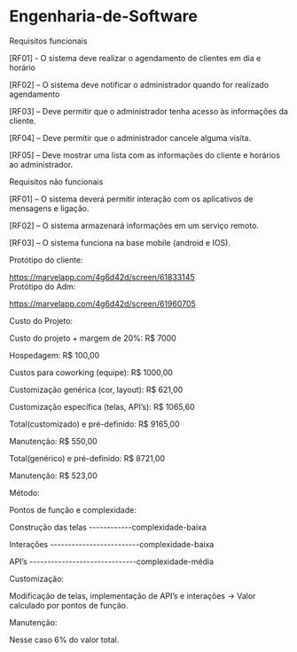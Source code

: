 # Engenharia-de-Software

Requisitos funcionais  

[RF01] - O sistema deve realizar o agendamento de clientes em dia e horário  

[RF02] – O sistema deve notificar o administrador quando for realizado agendamento  

[RF03] –  Deve permitir que o administrador tenha acesso às informações da cliente.  

[RF04] –  Deve permitir que o administrador cancele alguma visita.   

[RF05] –  Deve mostrar uma lista com as informações do cliente e horários ao administrador.  

Requisitos não funcionais  

[RF01] – O sistema deverá permitir interação com os aplicativos de mensagens e ligação.

[RF02] – O sistema armazenará informações em um serviço remoto.  

[RF03] – O sistema funciona na base mobile (android e IOS).   

Protótipo do cliente:  

https://marvelapp.com/4g6d42d/screen/61833145  
Protótipo do Adm:  

https://marvelapp.com/4g6d42d/screen/61960705  


Custo do Projeto:

Custo do projeto + margem de 20%: R$ 7000

Hospedagem: R$ 100,00

Custos para coworking (equipe): R$ 1000,00

Customização genérica (cor, layout): R$ 621,00

Customização específica (telas, API’s): R$ 1065,60

Total(customizado) e pré-definido: R$ 9165,00

Manutenção: R$ 550,00

Total(genérico) e pré-definido: R$ 8721,00

Manutenção: R$ 523,00



Método:

Pontos de função e complexidade:

Construção das telas ------------complexidade-baixa

Interações -------------------------complexidade-baixa

API’s ------------------------------complexidade-média



Customização:

Modificação de telas, implementação de API’s e interações -> Valor calculado por pontos de função.



Manutenção:

Nesse caso 6% do valor total.




